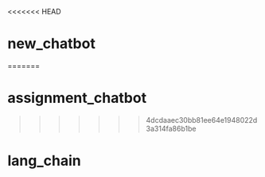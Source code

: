 <<<<<<< HEAD
# new_chatbot
=======
# assignment_chatbot
>>>>>>> 4dcdaaec30bb81ee64e1948022d3a314fa86b1be
# lang_chain
